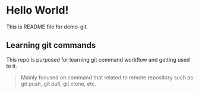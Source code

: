# Hello World!

This is README file for demo-git.

## Learning git commands

This repo is purposed for learning git command workflow and getting used to it.

> Mainly focused on command that related to remote repository such as git push, git pull, git clone, etc.
